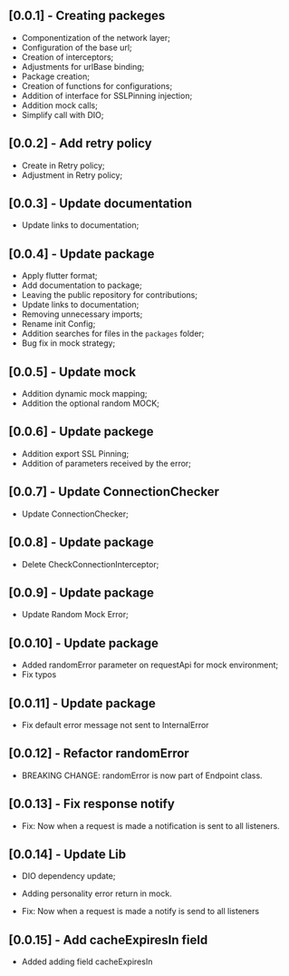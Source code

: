 ## [0.0.1] - Creating packeges

- Componentization of the network layer;
- Configuration of the base url;
- Creation of interceptors;
- Adjustments for urlBase binding;
- Package creation;
- Creation of functions for configurations;
- Addition of interface for SSLPinning injection;
- Addition mock calls;
- Simplify call with DIO;

## [0.0.2] - Add retry policy

- Create in Retry policy;
- Adjustment in Retry policy;

## [0.0.3] - Update documentation

- Update links to documentation;

## [0.0.4] - Update package

- Apply flutter format;
- Add documentation to package;
- Leaving the public repository for contributions;
- Update links to documentation;
- Removing unnecessary imports;
- Rename init Config;
- Addition searches for files in the `packages` folder;
- Bug fix in mock strategy;

## [0.0.5] - Update mock

- Addition dynamic mock mapping;
- Addition the optional random MOCK;

## [0.0.6] - Update packege

- Addition export SSL Pinning;
- Addition of parameters received by the error;

## [0.0.7] - Update ConnectionChecker

- Update ConnectionChecker;

## [0.0.8] - Update package

- Delete CheckConnectionInterceptor;

## [0.0.9] - Update package

- Update Random Mock Error;

## [0.0.10] - Update package

- Added randomError parameter on requestApi for mock environment;
- Fix typos

## [0.0.11] - Update package

- Fix default error message not sent to InternalError

## [0.0.12] - Refactor randomError

- BREAKING CHANGE: randomError is now part of Endpoint class.

## [0.0.13] - Fix response notify

- Fix: Now when a request is made a notification is sent to all listeners.

## [0.0.14] - Update Lib

- DIO dependency update;
- Adding personality error return in mock.

- Fix: Now when a request is made a notify is send to all listeners

## [0.0.15] - Add cacheExpiresIn field

- Added adding field cacheExpiresIn